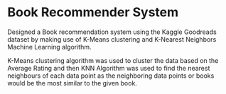 # Book Recommender System

Designed a Book recommendation system using the Kaggle Goodreads dataset by making use of K-Means clustering and K-Nearest Neighbors Machine Learning algorithm.

K-Means clustering algorithm was used to cluster the data based on the Average Rating and then KNN Algorithm was used to find the nearest neighbours of each data point as the neighboring data points or books would be the most similar to the given book.